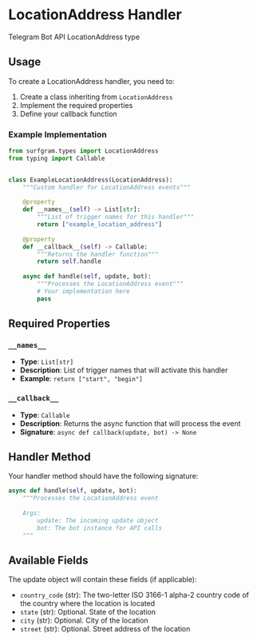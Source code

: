 # LocationAddress Handler

Telegram Bot API LocationAddress type

## Usage

To create a LocationAddress handler, you need to:

1. Create a class inheriting from `LocationAddress`
2. Implement the required properties
3. Define your callback function

### Example Implementation

```python
from surfgram.types import LocationAddress
from typing import Callable


class ExampleLocationAddress(LocationAddress):
    """Custom handler for LocationAddress events"""
    
    @property
    def __names__(self) -> List[str]:
        """List of trigger names for this handler"""
        return ["example_location_address"]
    
    @property
    def __callback__(self) -> Callable:
        """Returns the handler function"""
        return self.handle
    
    async def handle(self, update, bot):
        """Processes the LocationAddress event"""
        # Your implementation here
        pass
```

## Required Properties

### `__names__`
- **Type**: `List[str]`
- **Description**: List of trigger names that will activate this handler
- **Example**: `return ["start", "begin"]`

### `__callback__`
- **Type**: `Callable`
- **Description**: Returns the async function that will process the event
- **Signature**: `async def callback(update, bot) -> None`

## Handler Method

Your handler method should have the following signature:

```python
async def handle(self, update, bot):
    """Processes the LocationAddress event
    
    Args:
        update: The incoming update object
        bot: The bot instance for API calls
    """
```

## Available Fields

The update object will contain these fields (if applicable):

- `country_code` (str): The two-letter ISO 3166-1 alpha-2 country code of the country where the location is located
- `state` (str): Optional. State of the location
- `city` (str): Optional. City of the location
- `street` (str): Optional. Street address of the location
